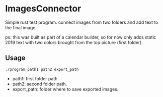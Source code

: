 # ImagesConnector

Simple rust test program. connect images from two folders and add text to the final image.

ps: this was built as part of a calendar builder, so for now only adds static 2019 text with two colors brought from the top picture (first folder).

## Usage
```
./program path1 path2 export_path
```
* path1:         first folder path.
* path2:         second folder path.
* export_path:   folder where to save exported images.